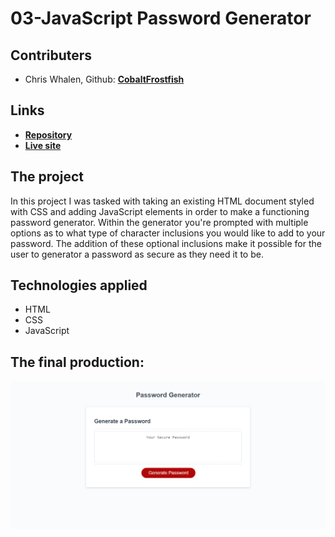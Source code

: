 # 03-JavaScript Password Generator

## Contributers
* Chris Whalen, Github: **[CobaltFrostfish](https://github.com/CobaltFrostfish)**

## Links
* **[Repository](https://github.com/CobaltFrostfish/password_generator)**
* **[Live site](https://cobaltfrostfish.github.io/password_generator/)**

## The project
In this project I was tasked with taking an existing HTML document styled with CSS and adding JavaScript elements in order to make a functioning password generator. Within the generator you're prompted with multiple options as to what type of character inclusions you would like to add to your password. The addition of these optional inclusions make it possible for the user to generator a password as secure as they need it to be.

## Technologies applied
* HTML
* CSS
* JavaScript

## The final production:
![Password Generator](./assets/passgen-screenshot.png)